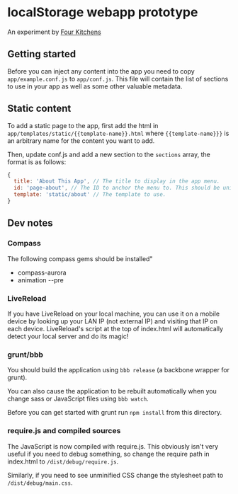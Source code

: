 # localStorage webapp prototype

An experiment by [Four Kitchens](http://fourkitchens.com)

## Getting started

Before you can inject any content into the app you need to copy ```app/example.conf.js``` to ```app/conf.js```.
This file will contain the list of sections to use in your app as well as some other valuable metadata.

## Static content

To add a static page to the app, first add the html in ```app/templates/static/{{template-name}}.html```
where ```{{template-name}}}``` is an arbitrary name for the content you want to add.

Then, update conf.js and add a new section to the ```sections``` array, the format is as follows:

```JavaScript
{
  title: 'About This App', // The title to display in the app menu.
  id: 'page-about', // The ID to anchor the menu to. This should be unique.
  template: 'static/about' // The template to use.
}
```

## Dev notes

### Compass

The following compass gems should be installed"

* compass-aurora
* animation --pre

### LiveReload

If you have LiveReload on your local machine, you can use it on a
mobile device by looking up your LAN IP (not external IP) and visiting that IP
on each device. LiveReload's script at the top of index.html will automatically
detect your local server and do its magic!

### grunt/bbb

You should build the application using ```bbb release``` (a backbone
wrapper for grunt).

You can also cause the application to be rebuilt automatically when you change
sass or JavaScript files using ```bbb watch```.

Before you can get started with grunt run ```npm install``` from this directory.

### require.js and compiled sources

The JavaScript is now compiled with require.js. This obviously isn't very useful
if you need to debug something, so change the require path in index.html to ```/dist/debug/require.js```.


Similarly, if you need to see unminified CSS change the stylesheet path to ```/dist/debug/main.css```.


